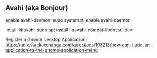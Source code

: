 ## Avahi (aka Bonjour) ##

enable avahi-daemon: sudo systemctl enable avahi-daemon 

install libavahi: sudo apt install libavahi-compat-libdnssd-dev

Register a Gnome Desktop Application: https://unix.stackexchange.com/questions/103213/how-can-i-add-an-application-to-the-gnome-application-menu